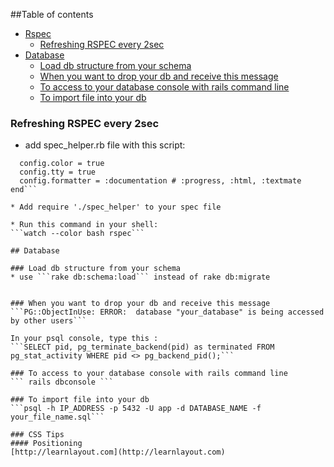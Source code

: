 ##Table of contents

* [Rspec](#rspec)
	* [Refreshing RSPEC every 2sec](#refreshing-rspec-every-2sec)
* [Database](#database)
	* [Load db structure from your schema](#load-db-structure-from-your-schema)
	* [When you want to drop your db and receive this message](#when-you-want-to-drop-your-db-and-receive-this-message)
	* [To access to your database console with rails command line](#to-access-to-your-database-console-with-rails-command-line)
	* [To import file into your db](#to-import-file-into-your-db)

### Refreshing RSPEC every 2sec

* add spec_helper.rb file with this script:
```RSpec.configure do |config|
  config.color = true
  config.tty = true
  config.formatter = :documentation # :progress, :html, :textmate
end```

* Add require './spec_helper' to your spec file

* Run this command in your shell:
```watch --color bash rspec```

## Database

### Load db structure from your schema
* use ```rake db:schema:load``` instead of rake db:migrate  


### When you want to drop your db and receive this message
```PG::ObjectInUse: ERROR:  database "your_database" is being accessed by other users```

In your psql console, type this :
```SELECT pid, pg_terminate_backend(pid) as terminated FROM pg_stat_activity WHERE pid <> pg_backend_pid();```

### To access to your database console with rails command line
``` rails dbconsole ```

### To import file into your db
```psql -h IP_ADDRESS -p 5432 -U app -d DATABASE_NAME -f your_file_name.sql```

### CSS Tips
#### Positioning
[http://learnlayout.com](http://learnlayout.com)